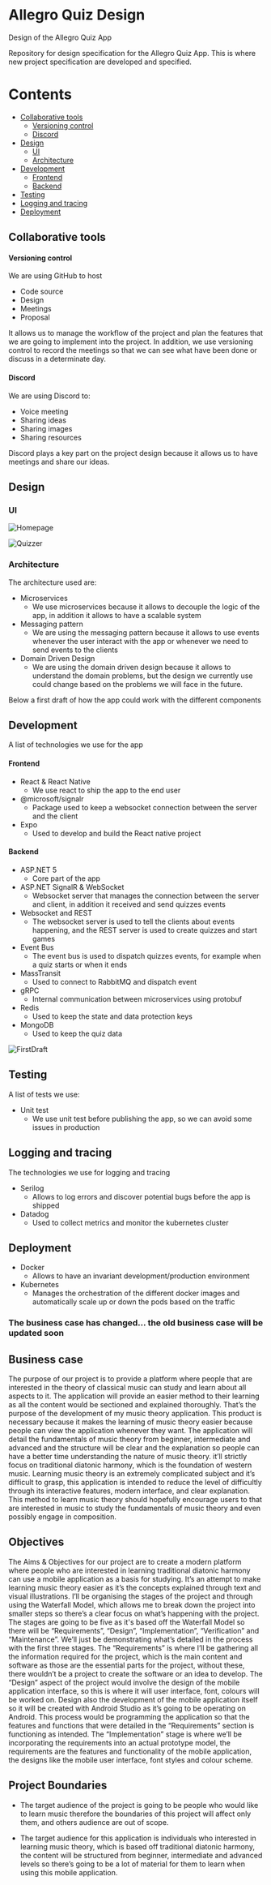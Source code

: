 # Allegro Quiz Design
Design of the Allegro Quiz App

Repository for design specification for the Allegro Quiz App. This is where new project specification are developed and specified.

# Contents

- [Collaborative tools](#collaborative-tools)
    - [Versioning control](#versioning-control)
    - [Discord](#discord)
- [Design](#design)
    - [UI](#ui)
    - [Architecture](#architecture)
- [Development](#development)
    - [Frontend](#frontend)
    - [Backend](#backend)
- [Testing](#testing)
- [Logging and tracing](#logging-and-tracing)
- [Deployment](#deployment)
    

## Collaborative tools

#### Versioning control

We are using GitHub to host

- Code source
- Design
- Meetings
- Proposal

It allows us to manage the workflow of the project and plan the features that we are
going to implement into the project. In addition, we use versioning control to record
the meetings so that we can see what have been done or discuss in a determinate day.

#### Discord

We are using Discord to:

- Voice meeting
- Sharing ideas
- Sharing images
- Sharing resources

Discord plays a key part on the project design because it allows us to have meetings
and share our ideas.

## Design

### UI

![Homepage](./assets/homepage-screen.png)

![Quizzer](./assets/quizzer-screen.png)

### Architecture

The architecture used are:

- Microservices
  - We use microservices because it allows to decouple the logic of the app, in addition
    it allows to have a scalable system
- Messaging pattern
  - We are using the messaging pattern because it allows to use events whenever the
    user interact with the app or whenever we need to send events to the clients
- Domain Driven Design
  - We are using the domain driven design because it allows to understand the domain
    problems, but the design we currently use could change based on the problems we
    will face in the future.

Below a first draft of how the app could work with the different components

## Development

A list of technologies we use for the app

#### Frontend

- React & React Native 
  - We use react to ship the app to the end user 
- @microsoft/signalr
  - Package used to keep a websocket connection between the server and the client
- Expo
  - Used to develop and build the React native project

#### Backend

- ASP.NET 5
  - Core part of the app
- ASP.NET SignalR & WebSocket
  - Websocket server that manages the connection between the server and client, in 
    addition it received and send quizzes events
- Websocket and REST
  - The websocket server is used to tell the clients about events happening, and 
    the REST server is used to create quizzes and start games 
- Event Bus
  - The event bus is used to dispatch quizzes events, for example when a quiz starts
    or when it ends
- MassTransit
  - Used to connect to RabbitMQ and dispatch event
- gRPC
  - Internal communication between microservices using protobuf
- Redis
  - Used to keep the state and data protection keys
- MongoDB
  - Used to keep the quiz data

![FirstDraft](./assets/server-first-design.png)

## Testing

A list of tests we use:

- Unit test
  - We use unit test before publishing the app, so we can avoid some issues in 
    production
    
## Logging and tracing

The technologies we use for logging and tracing

- Serilog
  - Allows to log errors and discover potential bugs before the app is shipped
- Datadog
  - Used to collect metrics and monitor the kubernetes cluster

## Deployment

- Docker
    - Allows to have an invariant development/production environment
- Kubernetes
    - Manages the orchestration of the different docker images and automatically
      scale up or down the pods based on the traffic

### The business case has changed... the old business case will be updated soon

## Business case

The purpose of our project is to provide a platform where people that are interested in the theory of classical music can study and learn about all aspects to it. The application will provide an easier method to their learning as all the content would be sectioned and explained thoroughly. That’s the purpose of the development of my music theory application. This product is necessary because it makes the learning of music theory easier because people can view the application whenever they want. The application will detail the fundamentals of music theory from beginner, intermediate and advanced and the structure will be clear and the explanation so people can have a better time understanding the nature of music theory. it’ll strictly focus on traditional diatonic harmony, which is the foundation of western music. Learning music theory is an extremely complicated subject and it’s difficult to grasp, this application is intended to reduce the level of difficultly through its interactive features, modern interface, and clear explanation. This method to learn music theory should hopefully encourage users to that are interested in music to study the fundamentals of music theory and even possibly engage in composition. 

## Objectives

The Aims & Objectives for our project are to create a modern platform where people who are interested in learning traditional diatonic harmony can use a mobile application as a basis for studying. It’s an attempt to make learning music theory easier as it’s the concepts explained through text and visual illustrations. I’ll be organising the stages of the project and through using the Waterfall Model, which allows me to break down the project into smaller steps so there’s a clear focus on what’s happening with the project. The stages are going to be five as it's based off the Waterfall Model so there will be “Requirements”, “Design”, “Implementation”, “Verification” and “Maintenance”. We’ll just be demonstrating what’s detailed in the process with the first three stages. The “Requirements” is where I’ll be gathering all the information required for the project, which is the main content and software as those are the essential parts for the project, without these, there wouldn’t be a project to create the software or an idea to develop. The “Design” aspect of the project would involve the design of the mobile application interface, so this is where it will user interface, font, colours will be worked on. Design also the development of the mobile application itself so it will be created with Android Studio as it’s going to be operating on Android. This process would be programming the application so that the features and functions that were detailed in the “Requirements” section is functioning as intended. The “Implementation” stage is where we’ll be incorporating the requirements into an actual prototype model, the requirements are the features and functionality of the mobile application, the designs like the mobile user interface, font styles and colour scheme.  

## Project Boundaries

-	The target audience of the project is going to be people who would like to learn music therefore the boundaries of this project will affect only them, and others audience are out of scope.

-	The target audience for this application is individuals who interested in learning music theory, which is based off traditional diatonic harmony, the content will be structured from beginner, intermediate and advanced levels so there’s going to be a lot of material for them to learn when using this mobile application. 
